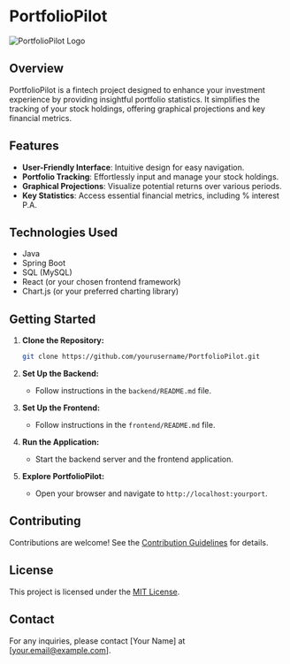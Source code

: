 # PortfolioPilot

![PortfolioPilot Logo](link_to_logo.png)

## Overview

PortfolioPilot is a fintech project designed to enhance your investment experience by providing insightful portfolio statistics. It simplifies the tracking of your stock holdings, offering graphical projections and key financial metrics.

## Features

- **User-Friendly Interface**: Intuitive design for easy navigation.
- **Portfolio Tracking**: Effortlessly input and manage your stock holdings.
- **Graphical Projections**: Visualize potential returns over various periods.
- **Key Statistics**: Access essential financial metrics, including % interest P.A.

## Technologies Used

- Java
- Spring Boot
- SQL (MySQL)
- React (or your chosen frontend framework)
- Chart.js (or your preferred charting library)

## Getting Started

1. **Clone the Repository:**
   ```bash
   git clone https://github.com/yourusername/PortfolioPilot.git
   ```

2. **Set Up the Backend:**
   - Follow instructions in the `backend/README.md` file.

3. **Set Up the Frontend:**
   - Follow instructions in the `frontend/README.md` file.

4. **Run the Application:**
   - Start the backend server and the frontend application.

5. **Explore PortfolioPilot:**
   - Open your browser and navigate to `http://localhost:yourport`.

## Contributing

Contributions are welcome! See the [Contribution Guidelines](CONTRIBUTING.md) for details.

## License

This project is licensed under the [MIT License](LICENSE).

## Contact

For any inquiries, please contact [Your Name] at [your.email@example.com].
